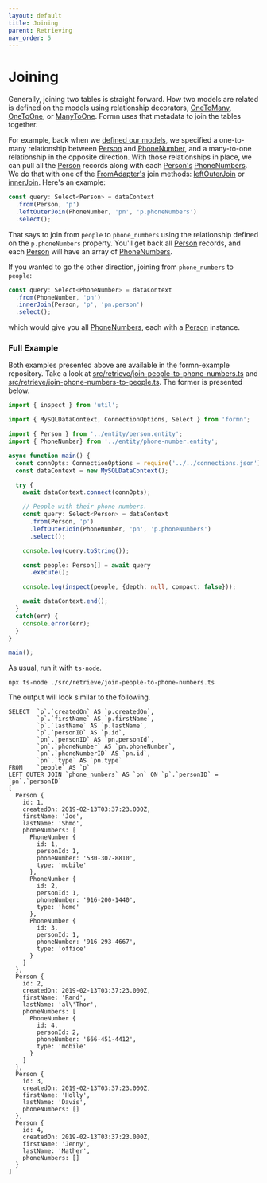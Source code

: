 ```yaml
---
layout: default
title: Joining
parent: Retrieving
nav_order: 5
---
```


# Joining

Generally, joining two tables is straight forward.  How two models are related
is defined on the models using relationship decorators,
[OneToMany](../../api-doc/latest/globals.html#onetomany),
[OneToOne](../../api-doc/latest/globals.html#onetoone), or
[ManyToOne](../../api-doc/latest/globals.html#manytoone).  Formn uses that
metadata to join the tables together.

For example, back when we [defined our
models](../models/generating-models.html), we specified a one-to-many
relationship between
[Person](https://github.com/benbotto/formn-example/blob/master/src/entity/person.entity.ts)
and
[PhoneNumber](https://github.com/benbotto/formn-example/blob/master/src/entity/phone-number.entity.ts),
and a many-to-one relationship in the opposite direction.  With those
relationships in place, we can pull all the
[Person](https://github.com/benbotto/formn-example/blob/master/src/entity/person.entity.ts)
records along with each
[Person's](https://github.com/benbotto/formn-example/blob/master/src/entity/person.entity.ts)
[PhoneNumbers](https://github.com/benbotto/formn-example/blob/master/src/entity/phone-number.entity.ts).
We do that with one of the
[FromAdapter's](../../api-doc/latest/classes/fromadapter.html) join methods:
[leftOuterJoin](../../api-doc/latest/classes/fromadapter.html#leftouterjoin) or
[innerJoin](../../api-doc/latest/classes/fromadapter.html#innerjoin).  Here's an example:

```typescript
const query: Select<Person> = dataContext
  .from(Person, 'p')
  .leftOuterJoin(PhoneNumber, 'pn', 'p.phoneNumbers')
  .select();
```

That says to join from `people` to `phone_numbers` using the relationship
defined on the `p.phoneNumbers` property.  You'll get back all
[Person](https://github.com/benbotto/formn-example/blob/master/src/entity/person.entity.ts)
records, and each
[Person](https://github.com/benbotto/formn-example/blob/master/src/entity/person.entity.ts)
will have an array of
[PhoneNumbers](https://github.com/benbotto/formn-example/blob/master/src/entity/phone-number.entity.ts).

If you wanted to go the other direction, joining from `phone_numbers` to
`people`:

```typescript
const query: Select<PhoneNumber> = dataContext
  .from(PhoneNumber, 'pn')
  .innerJoin(Person, 'p', 'pn.person')
  .select();
```

which would give you all
[PhoneNumbers](https://github.com/benbotto/formn-example/blob/master/src/entity/phone-number.entity.ts),
each with a
[Person](https://github.com/benbotto/formn-example/blob/master/src/entity/person.entity.ts)
instance.

### Full Example

Both examples presented above are available in the formn-example repository.  Take a look at
[src/retrieve/join-people-to-phone-numbers.ts](https://github.com/benbotto/formn-example/blob/master/src/retrieve/join-people-to-phone-numbers.ts)
and
[src/retrieve/join-phone-numbers-to-people.ts](https://github.com/benbotto/formn-example/blob/master/src/retrieve/join-phone-numbers-to-people.ts).
The former is presented below.

```typescript
import { inspect } from 'util';

import { MySQLDataContext, ConnectionOptions, Select } from 'formn';

import { Person } from '../entity/person.entity';
import { PhoneNumber} from '../entity/phone-number.entity';

async function main() {
  const connOpts: ConnectionOptions = require('../../connections.json');
  const dataContext = new MySQLDataContext();

  try {
    await dataContext.connect(connOpts);

    // People with their phone numbers.
    const query: Select<Person> = dataContext
      .from(Person, 'p')
      .leftOuterJoin(PhoneNumber, 'pn', 'p.phoneNumbers')
      .select();

    console.log(query.toString());

    const people: Person[] = await query
      .execute();

    console.log(inspect(people, {depth: null, compact: false}));

    await dataContext.end();
  }
  catch(err) {
    console.error(err);
  }
}

main();
```

As usual, run it with `ts-node`.

```
npx ts-node ./src/retrieve/join-people-to-phone-numbers.ts
```

The output will look similar to the following.

```
SELECT  `p`.`createdOn` AS `p.createdOn`,
        `p`.`firstName` AS `p.firstName`,
        `p`.`lastName` AS `p.lastName`,
        `p`.`personID` AS `p.id`,
        `pn`.`personID` AS `pn.personId`,
        `pn`.`phoneNumber` AS `pn.phoneNumber`,
        `pn`.`phoneNumberID` AS `pn.id`,
        `pn`.`type` AS `pn.type`
FROM    `people` AS `p`
LEFT OUTER JOIN `phone_numbers` AS `pn` ON `p`.`personID` = `pn`.`personID`
[
  Person {
    id: 1,
    createdOn: 2019-02-13T03:37:23.000Z,
    firstName: 'Joe',
    lastName: 'Shmo',
    phoneNumbers: [
      PhoneNumber {
        id: 1,
        personId: 1,
        phoneNumber: '530-307-8810',
        type: 'mobile'
      },
      PhoneNumber {
        id: 2,
        personId: 1,
        phoneNumber: '916-200-1440',
        type: 'home'
      },
      PhoneNumber {
        id: 3,
        personId: 1,
        phoneNumber: '916-293-4667',
        type: 'office'
      }
    ]
  },
  Person {
    id: 2,
    createdOn: 2019-02-13T03:37:23.000Z,
    firstName: 'Rand',
    lastName: 'al\'Thor',
    phoneNumbers: [
      PhoneNumber {
        id: 4,
        personId: 2,
        phoneNumber: '666-451-4412',
        type: 'mobile'
      }
    ]
  },
  Person {
    id: 3,
    createdOn: 2019-02-13T03:37:23.000Z,
    firstName: 'Holly',
    lastName: 'Davis',
    phoneNumbers: []
  },
  Person {
    id: 4,
    createdOn: 2019-02-13T03:37:23.000Z,
    firstName: 'Jenny',
    lastName: 'Mather',
    phoneNumbers: []
  }
]
```


